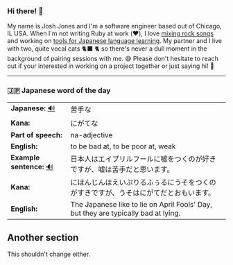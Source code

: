 ### Hi there! 👋

My name is Josh Jones and I'm a software engineer based out of Chicago, IL USA. When I'm not writing Ruby at work (❤️), I love [mixing rock songs](https://www.musiclikeyoumeanit.com/) and working on [tools for Japanese language learning](https://github.com/stars/jhunschejones/lists/japanese-language-learning). My partner and I live with two, quite vocal cats 🐈‍⬛ 🐈  so there's never a dull moment in the background of pairing sessions with me. 😅 Please don't hesitate to reach out if your interested in working on a project together or just saying hi! 👋

---

### 🇯🇵 Japanese word of the day

<!-- START WORD OF THE DAY -->
<table>
  <tr><td><strong>Japanese:</strong> <a href="https://wotd.transparent.com/japanese/2021/words/JPNjp_00092.mp3">🔊</a></td><td>苦手な</td></tr>
  <tr><td><strong>Kana:</strong></td><td>にがてな</td></tr>
  <tr><td><strong>Part of speech:</strong></td><td>na-adjective</td></tr>
  <tr><td><strong>English:</strong></td><td>to be bad at, to be poor at, weak</td></tr>
  <tr><td><strong>Example sentence:</strong> <a href="https://wotd.transparent.com/japanese/2021/sentences/JPNjp_00458.mp3">🔊</a></td><td>日本人はエイプリルフールに嘘をつくのが好きですが、嘘は苦手だと思います。</td></tr>
  <tr><td><strong>Kana:</strong></td><td>にほんじんはえいぷりるふぅるにうそをつくのがすきですが、うそはにがてだとおもいます。</td></tr>
  <tr><td><strong>English:</strong></td><td>The Japanese like to lie on April Fools' Day, but they are typically bad at lying.</td></tr>
</table>
<!-- END WORD OF THE DAY -->

## Another section
This shouldn't change either.

